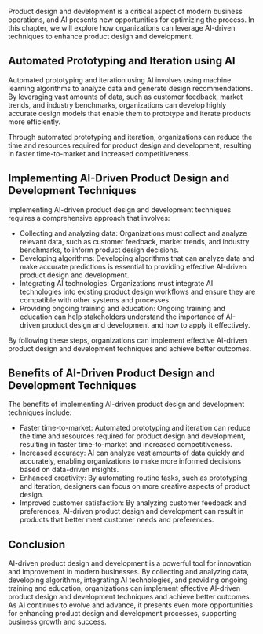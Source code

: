 

Product design and development is a critical aspect of modern business operations, and AI presents new opportunities for optimizing the process. In this chapter, we will explore how organizations can leverage AI-driven techniques to enhance product design and development.

Automated Prototyping and Iteration using AI
--------------------------------------------

Automated prototyping and iteration using AI involves using machine learning algorithms to analyze data and generate design recommendations. By leveraging vast amounts of data, such as customer feedback, market trends, and industry benchmarks, organizations can develop highly accurate design models that enable them to prototype and iterate products more efficiently.

Through automated prototyping and iteration, organizations can reduce the time and resources required for product design and development, resulting in faster time-to-market and increased competitiveness.

Implementing AI-Driven Product Design and Development Techniques
----------------------------------------------------------------

Implementing AI-driven product design and development techniques requires a comprehensive approach that involves:

* Collecting and analyzing data: Organizations must collect and analyze relevant data, such as customer feedback, market trends, and industry benchmarks, to inform product design decisions.
* Developing algorithms: Developing algorithms that can analyze data and make accurate predictions is essential to providing effective AI-driven product design and development.
* Integrating AI technologies: Organizations must integrate AI technologies into existing product design workflows and ensure they are compatible with other systems and processes.
* Providing ongoing training and education: Ongoing training and education can help stakeholders understand the importance of AI-driven product design and development and how to apply it effectively.

By following these steps, organizations can implement effective AI-driven product design and development techniques and achieve better outcomes.

Benefits of AI-Driven Product Design and Development Techniques
---------------------------------------------------------------

The benefits of implementing AI-driven product design and development techniques include:

* Faster time-to-market: Automated prototyping and iteration can reduce the time and resources required for product design and development, resulting in faster time-to-market and increased competitiveness.
* Increased accuracy: AI can analyze vast amounts of data quickly and accurately, enabling organizations to make more informed decisions based on data-driven insights.
* Enhanced creativity: By automating routine tasks, such as prototyping and iteration, designers can focus on more creative aspects of product design.
* Improved customer satisfaction: By analyzing customer feedback and preferences, AI-driven product design and development can result in products that better meet customer needs and preferences.

Conclusion
----------

AI-driven product design and development is a powerful tool for innovation and improvement in modern businesses. By collecting and analyzing data, developing algorithms, integrating AI technologies, and providing ongoing training and education, organizations can implement effective AI-driven product design and development techniques and achieve better outcomes. As AI continues to evolve and advance, it presents even more opportunities for enhancing product design and development processes, supporting business growth and success.
